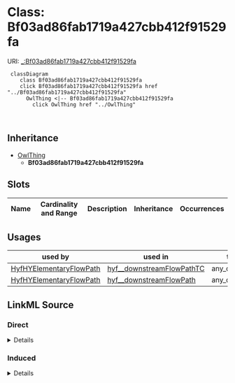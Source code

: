 

# Class: Bf03ad86fab1719a427cbb412f91529fa





URI: [_:Bf03ad86fab1719a427cbb412f91529fa](_:Bf03ad86fab1719a427cbb412f91529fa)






```mermaid
 classDiagram
    class Bf03ad86fab1719a427cbb412f91529fa
    click Bf03ad86fab1719a427cbb412f91529fa href "../Bf03ad86fab1719a427cbb412f91529fa"
      OwlThing <|-- Bf03ad86fab1719a427cbb412f91529fa
        click OwlThing href "../OwlThing"
      
      
```





## Inheritance
* [OwlThing](../classes/OwlThing.md)
    * **Bf03ad86fab1719a427cbb412f91529fa**



## Slots

| Name | Cardinality and Range | Description | Inheritance | Occurrences |
| ---  | --- | --- | --- | --- |





## Usages

| used by | used in | type | used |
| ---  | --- | --- | --- |
| [HyfHYElementaryFlowPath](../classes/HyfHYElementaryFlowPath.md) | [hyf__downstreamFlowPathTC](../slots/hyf__downstreamFlowPathTC.md) | any_of[range] | [Bf03ad86fab1719a427cbb412f91529fa](../classes/Bf03ad86fab1719a427cbb412f91529fa.md) |
| [HyfHYElementaryFlowPath](../classes/HyfHYElementaryFlowPath.md) | [hyf__downstreamFlowPath](../slots/hyf__downstreamFlowPath.md) | any_of[range] | [Bf03ad86fab1719a427cbb412f91529fa](../classes/Bf03ad86fab1719a427cbb412f91529fa.md) |











## LinkML Source

<!-- TODO: investigate https://stackoverflow.com/questions/37606292/how-to-create-tabbed-code-blocks-in-mkdocs-or-sphinx -->

### Direct

<details>

```yaml
name: __Bf03ad86fab1719a427cbb412f91529fa
from_schema: okns:hydrology-kg
exact_mappings:
- _:Bf03ad86fab1719a427cbb412f91529fa
rank: 1000
is_a: owl_Thing
class_uri: _:Bf03ad86fab1719a427cbb412f91529fa

```
</details>

### Induced

<details>

```yaml
name: __Bf03ad86fab1719a427cbb412f91529fa
from_schema: okns:hydrology-kg
exact_mappings:
- _:Bf03ad86fab1719a427cbb412f91529fa
rank: 1000
is_a: owl_Thing
class_uri: _:Bf03ad86fab1719a427cbb412f91529fa

```
</details>